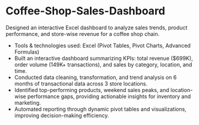 # Coffee-Shop-Sales-Dashboard
Designed an interactive Excel dashboard to analyze sales trends, product performance, and store-wise revenue for a coffee shop chain.


- Tools & technologies used: Excel (Pivot Tables, Pivot Charts, Advanced Formulas)
- Built an interactive dashboard summarizing KPIs: total revenue ($699K), order volume (149K+ transactions), and sales by category, location, and time.
- Conducted data cleaning, transformation, and trend analysis on 6 months of transactional data across 3 store locations.
- Identified top-performing products, weekend sales peaks, and location-wise performance gaps, providing actionable insights for inventory and marketing.
- Automated reporting through dynamic pivot tables and visualizations, improving decision-making efficiency.
